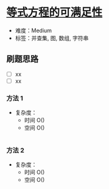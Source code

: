 # [等式方程的可满足性](https://leetcode-cn.com/problems/satisfiability-of-equality-equations/)

- 难度：Medium
- 标签：并查集, 图, 数组, 字符串

## 刷题思路

- [ ] xx
- [ ] xx

### 方法 1

- 复杂度：
    - 时间 O()
    - 空间 O()

``` js

```

### 方法 2

- 复杂度：
    - 时间 O()
    - 空间 O()

``` js

```
